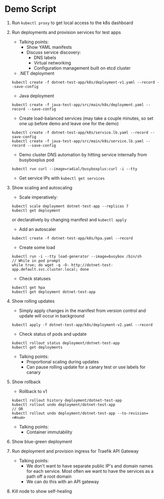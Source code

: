 # Demo Script

1. Run `kubectl proxy` to get local access to the k8s dashboard
1. Run deployments and provision services for test apps
    - Talking points:
        - Show YAML manifests
        - Discuss service discovery:
            - DNS labels
            - Virtual networking
            - Configuration management built on etcd cluster
    - .NET deployment
    ```
    kubectl create -f dotnet-test-app/k8s/deployment-v1.yaml --record --save-config
    ```

    - Java deployment
    ```
    kubectl create -f java-test-app/src/main/k8s/deployment.yaml --record --save-config
    ```

    - Create load-balanced services (may take a couple minutes, so set one up before demo and leave one for the demo)
    ```
    kubectl create -f dotnet-test-app/k8s/service.lb.yaml --record --save-config
    kubectl create -f java-test-app/src/main/k8s/service.lb.yaml --record --save-config
    ```
    - Demo cluster DNS automation by hitting service internally from busyboxplus pod
    ```
    kubectl run curl --image=radial/busyboxplus:curl -i --tty
    ```
    - Get service IPs with `kubectl get services`

1. Show scaling and autoscaling
    - Scale imperatively:
    ```
    kubectl scale deployment dotnet-test-app --replicas 7
    kubectl get deployment
    ```
    or declaratively by changing manifest and `kubectl apply`
    - Add an autoscaler
    ```
    kubectl create -f dotnet-test-app/k8s/hpa.yaml --record
    ```
    - Create some load
    ```
    kubectl run -i --tty load-generator --image=busybox /bin/sh
    // While in pod prompt
    while true; do wget -q -O- http://dotnet-test-app.default.svc.cluster.local; done
    ```
    - Check statuses
    ```
    kubectl get hpa
    kubectl get deployment dotnet-test-app
    ```
1. Show rolling updates
    - Simply apply changes in the manifest from version control and update will occur in background
    ```
    kubectl apply -f dotnet-test-app/k8s/deployment-v2.yaml --record
    ```
    - Check status of pods and update
    ```
    kubectl rollout status deployment/dotnet-test-app
    kubectl get deployments
    ```
    - Talking points:
        - Proportional scaling during updates
        - Can pause rolling update for a canary test or use labels for canary
1. Show rollback
    - Rollback to v1
    ```
    kubectl rollout history deployment/dotnet-test-app
    kubectl rollout undo deployment/dotnet-test-app
    // OR
    kubectl rollout undo deployment/dotnet-test-app --to-revision=<#num>
    ```
    - Talking points:
        - Container immutability
1. Show blue-green deployment
1. Run deployment and provision ingress for Traefik API Gateway
    - Talking points:
        - We don't want to have separate public IP's and domain names for 
        each service. Most often we want to have the services as a path 
        off a root domain
        - We can do this with an API gateway
1. Kill node to show self-healing